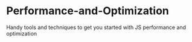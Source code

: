# Performance-and-Optimization
Handy tools and techniques to get you started with JS performance and optimization
